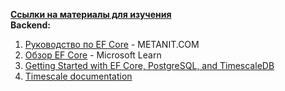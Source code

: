 **<ins>Ссылки на материалы для изучения</ins>**</br>
**Backend:**</br>
1. [Руководство по EF Core](https://metanit.com/sharp/efcore/) - METANIT.COM
2. [Обзор EF Core](https://learn.microsoft.com/ru-ru/ef/core/) - Microsoft Learn
3. [Getting Started with EF Core, PostgreSQL, and TimescaleDB](https://khalidabuhakmeh.com/getting-started-with-ef-core-postgresql-and-timescaledb)
4. [Timescale documentation](https://docs.timescale.com/)
